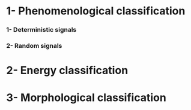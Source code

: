 <h1>1- Phenomenological classification</h1>
<h3>1- Deterministic signals</h3>
<h3>2- Random signals</h3>
<h1>2- Energy classification</h1>
<h1>3- Morphological classification</h1>
